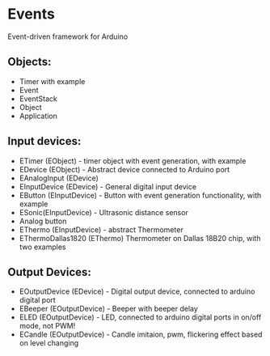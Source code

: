 Events
======

Event-driven framework for Arduino

Objects:
--------
  - Timer with example
  - Event
  - EventStack
  - Object
  - Application
  
  
Input devices:
--------------
  - ETimer (EObject) - timer object with event generation, with example
  - EDevice (EObject) - Abstract device connected to Arduino port
  - EAnalogInput (EDevice)
  - EInputDevice (EDevice) - General digital input device
  - EButton (EInputDevice) - Button with event generation functionality, with example
  - ESonic(EInputDevice) - Ultrasonic distance sensor
  - Analog button
  - EThermo (EInputDevice) - abstract Thermometer
  - EThermoDallas1820 (EThermo) Thermometer on Dallas 18B20 chip, with two examples

Output Devices:
---------------
  - EOutputDevice (EDevice) - Digital output device, connected to arduino digital port
  - EBeeper (EOutputDevice) - Beeper with beeper delay 
  - ELED (EOutputDevice) - LED, connected to arduino digital ports in on/off mode, not PWM!
  - ECandle (EOutputDevice) - Candle imitaion, pwm, flickering effect based on level changing


  
  
